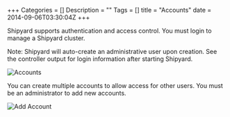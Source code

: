 +++
Categories = []
Description = ""
Tags = []
title = "Accounts"
date = 2014-09-06T03:30:04Z
+++

Shipyard supports authentication and access control.  You must login to manage
a Shipyard cluster.

Note: Shipyard will auto-create an administrative user upon creation.
See the controller output for login information after starting Shipyard.

![Accounts](/images/accounts-main.png)

You can create multiple accounts to allow access for other users.  You must be 
an administrator to add new accounts.

![Add Account](/images/accounts-add.png)

